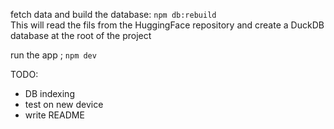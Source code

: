 

fetch data and build the database: `npm db:rebuild`  
This will read the fils from the HuggingFace repository and create a DuckDB database at the root of the project

run the app ;
`npm dev`

TODO: 
- DB indexing
- test on new device
- write README